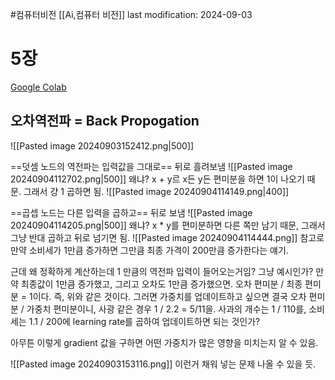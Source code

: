 #컴퓨터비전 
[[Ai,컴퓨터 비전]]
last modification: 2024-09-03

# 5장
[Google Colab](https://colab.research.google.com/drive/1H4Nr84rgc0pKU1W1q94BsSKEE1AFF6Kj#scrollTo=Mvzhe91SC4WQ)
## 오차역전파 = Back Propogation

![[Pasted image 20240903152412.png|500]]

==덧셈 노드의 역전파는 입력값을 그대로== 뒤로 흘려보냄
![[Pasted image 20240904112702.png|500]]
왜냐? x + y르 x든  y든 편미분을 하면 1이 나오기 때문. 그래서 걍 1 곱하면 됨.
![[Pasted image 20240904114149.png|400]]

==곱셉 노드는 다른 입력을 곱하고== 뒤로 보냄
![[Pasted image 20240904114205.png|500]]
왜냐? x * y를 편미분하면 다른 쪽만 남기 때문, 그래서 그냥 반대 곱하고 뒤로 넘기면 됨.
![[Pasted image 20240904114444.png]]
참고로 만약 소비세가 1만큼 증가하면 그만큼 최종 가격이 200만큼 증가한다는 얘기.

근데 왜 정확하게 계산하는데 1 만큼의 역전파 입력이 들어오는거임?
그냥 예시인가?
만약 최종값이 1만큼 증가했고, 그리고 오차도 1만큼 증가했으면. 오차 편미분 / 최종 편미분 = 1이다. 즉, 위와 같은 것이다. 그러면 가중치를 업데이트하고 싶으면 결국 오차 편미분 / 가중치 편미분이니, 사광 같은 경우 1 / 2.2 = 5/11을. 사과의 개수는 1 / 110를, 소비세는 1.1 / 200에 learning rate를 곱하여 업데이트하면 되는 것인가? 

아무튼 이렇게 gradient 값을 구하면 어떤 가중치가 많은 영향을 미치는지 알 수 있음.


![[Pasted image 20240903153116.png]]
이런거 채워 넣는 문제 나올 수 있을 듯.
